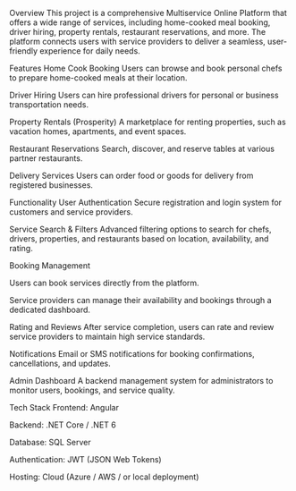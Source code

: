 Overview
This project is a comprehensive Multiservice Online Platform that offers a wide range of services, including home-cooked meal booking, driver hiring, property rentals, restaurant reservations, and more.
The platform connects users with service providers to deliver a seamless, user-friendly experience for daily needs.

Features
Home Cook Booking
Users can browse and book personal chefs to prepare home-cooked meals at their location.

Driver Hiring
Users can hire professional drivers for personal or business transportation needs.

Property Rentals (Prosperity)
A marketplace for renting properties, such as vacation homes, apartments, and event spaces.

Restaurant Reservations
Search, discover, and reserve tables at various partner restaurants.

Delivery Services
Users can order food or goods for delivery from registered businesses.

Functionality
User Authentication
Secure registration and login system for customers and service providers.

Service Search & Filters
Advanced filtering options to search for chefs, drivers, properties, and restaurants based on location, availability, and rating.

Booking Management

Users can book services directly from the platform.

Service providers can manage their availability and bookings through a dedicated dashboard.

Rating and Reviews
After service completion, users can rate and review service providers to maintain high service standards.

Notifications
Email or SMS notifications for booking confirmations, cancellations, and updates.

Admin Dashboard
A backend management system for administrators to monitor users, bookings, and service quality.

Tech Stack
Frontend: Angular

Backend: .NET Core / .NET 6

Database: SQL Server

Authentication: JWT (JSON Web Tokens)

Hosting: Cloud (Azure / AWS / or local deployment)
